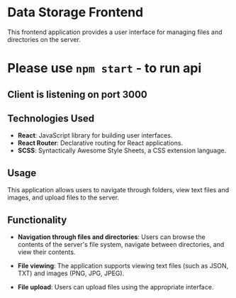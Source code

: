 # Data Storage Frontend

This frontend application provides a user interface for managing files and directories on the server.

# Please use `npm start` - to run api
## Client is listening on port 3000

## Technologies Used

- **React**: JavaScript library for building user interfaces.
- **React Router**: Declarative routing for React applications.
- **SCSS**: Syntactically Awesome Style Sheets, a CSS extension language.

## Usage

This application allows users to navigate through folders, view text files and images, and upload files to the server.

## Functionality

- **Navigation through files and directories**: Users can browse the contents of the server's file system, navigate between directories, and view their contents.

- **File viewing**: The application supports viewing text files (such as JSON, TXT) and images (PNG, JPG, JPEG).

- **File upload**: Users can upload files using the appropriate interface.